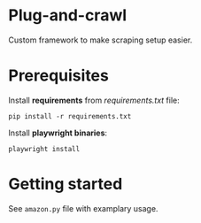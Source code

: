 # Plug-and-crawl
Custom framework to make scraping setup easier.

# Prerequisites
Install **requirements** from *requirements.txt* file:
```
pip install -r requirements.txt
```
Install **playwright binaries**:
```
playwright install
```

# Getting started
See `amazon.py` file with examplary usage.